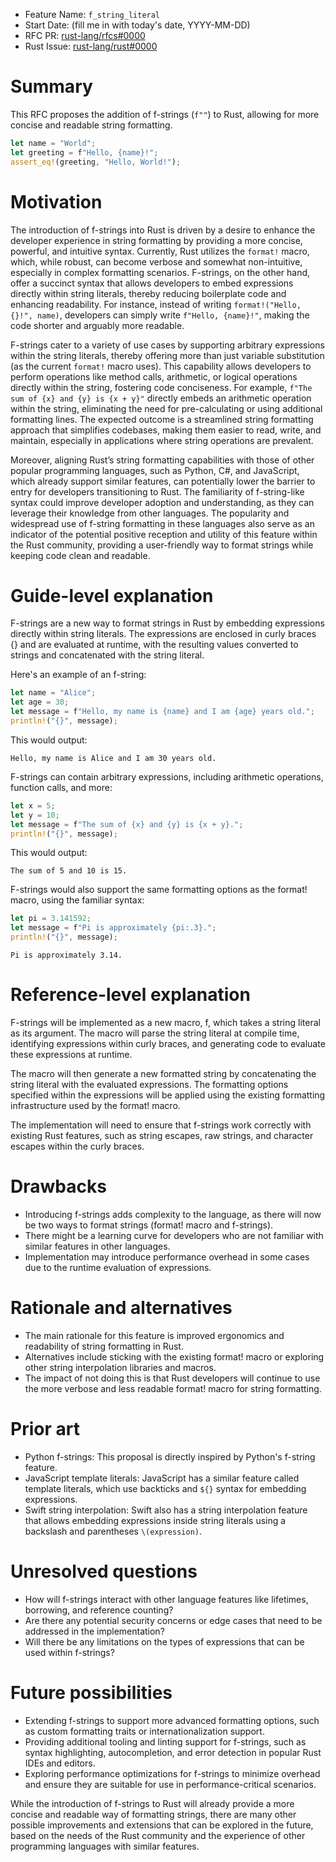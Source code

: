- Feature Name: `f_string_literal`
- Start Date: (fill me in with today's date, YYYY-MM-DD)
- RFC PR: [rust-lang/rfcs#0000](https://github.com/rust-lang/rfcs/pull/0000)
- Rust Issue: [rust-lang/rust#0000](https://github.com/rust-lang/rust/issues/0000)

# Summary
[summary]: #summary
<!-- One paragraph explanation of the feature. -->

This RFC proposes the addition of f-strings (`f""`) to Rust, allowing for more concise and readable string formatting.

```rust
let name = "World";
let greeting = f"Hello, {name}!";
assert_eq!(greeting, "Hello, World!");
```

# Motivation
[motivation]: #motivation
<!-- Why are we doing this? What use cases does it support? What is the expected outcome? -->

<!-- The benefits are:
- It is shorter than `format!` (though admittedly this does evapourate when you are using `println!`, `panic!`, etc. anyway)
- It is more powerful than `format!` - it can take arbitrary expressions, allowing more conciseness
- The arguments are more local than `format!` - i.e. they are exactly where they are in the final string, rather than at the end - which can cause some confusion when you remove an argument or add one, and forget to update the string, or vice versa.
- It can be more easily converted to/from a regular string - just add a `f` prefix, whereas you have to write `format!(`, and add a closing parenthesis.
- It is more like other languages - improving ease of developer adoption and understanding
    - Also, the popularity of these other language changes should indicate the popularity of this feature in general. -->

The introduction of f-strings into Rust is driven by a desire to enhance the developer experience in string formatting by providing a more concise, powerful, and intuitive syntax. Currently, Rust utilizes the `format!` macro, which, while robust, can become verbose and somewhat non-intuitive, especially in complex formatting scenarios. F-strings, on the other hand, offer a succinct syntax that allows developers to embed expressions directly within string literals, thereby reducing boilerplate code and enhancing readability. For instance, instead of writing `format!("Hello, {}!", name)`, developers can simply write `f"Hello, {name}!"`, making the code shorter and arguably more readable.

F-strings cater to a variety of use cases by supporting arbitrary expressions within the string literals, thereby offering more than just variable substitution (as the current `format!` macro uses). This capability allows developers to perform operations like method calls, arithmetic, or logical operations directly within the string, fostering code conciseness. For example, `f"The sum of {x} and {y} is {x + y}"` directly embeds an arithmetic operation within the string, eliminating the need for pre-calculating or using additional formatting lines. The expected outcome is a streamlined string formatting approach that simplifies codebases, making them easier to read, write, and maintain, especially in applications where string operations are prevalent.

Moreover, aligning Rust’s string formatting capabilities with those of other popular programming languages, such as Python, C#, and JavaScript, which already support similar features, can potentially lower the barrier to entry for developers transitioning to Rust. The familiarity of f-string-like syntax could improve developer adoption and understanding, as they can leverage their knowledge from other languages. The popularity and widespread use of f-string formatting in these languages also serve as an indicator of the potential positive reception and utility of this feature within the Rust community, providing a user-friendly way to format strings while keeping code clean and readable.


# Guide-level explanation
[guide-level-explanation]: #guide-level-explanation
<!-- Explain the proposal as if it was already included in the language and you were teaching it to another Rust programmer. That generally means:

- Introducing new named concepts.
- Explaining the feature largely in terms of examples.
- Explaining how Rust programmers should *think* about the feature, and how it should impact the way they use Rust. It should explain the impact as concretely as possible.
- If applicable, provide sample error messages, deprecation warnings, or migration guidance.
- If applicable, describe the differences between teaching this to existing Rust programmers and new Rust programmers.
- Discuss how this impacts the ability to read, understand, and maintain Rust code. Code is read and modified far more often than written; will the proposed feature make code easier to maintain?

For implementation-oriented RFCs (e.g. for compiler internals), this section should focus on how compiler contributors should think about the change, and give examples of its concrete impact. For policy RFCs, this section should provide an example-driven introduction to the policy, and explain its impact in concrete terms. -->

F-strings are a new way to format strings in Rust by embedding expressions directly within string literals. The expressions are enclosed in curly braces {} and are evaluated at runtime, with the resulting values converted to strings and concatenated with the string literal.

Here's an example of an f-string:

```rust
let name = "Alice";
let age = 30;
let message = f"Hello, my name is {name} and I am {age} years old.";
println!("{}", message);
```

This would output:

```
Hello, my name is Alice and I am 30 years old.
```

F-strings can contain arbitrary expressions, including arithmetic operations, function calls, and more:

```rust
let x = 5;
let y = 10;
let message = f"The sum of {x} and {y} is {x + y}.";
println!("{}", message);
```

This would output:

```
The sum of 5 and 10 is 15.
```

F-strings would also support the same formatting options as the format! macro, using the familiar syntax:

```rust
let pi = 3.141592;
let message = f"Pi is approximately {pi:.3}.";
println!("{}", message);
```

```
Pi is approximately 3.14.
```

# Reference-level explanation
[reference-level-explanation]: #reference-level-explanation
<!-- This is the technical portion of the RFC. Explain the design in sufficient detail that:

- Its interaction with other features is clear.
- It is reasonably clear how the feature would be implemented.
- Corner cases are dissected by example.

The section should return to the examples given in the previous section, and explain more fully how the detailed proposal makes those examples work. -->

F-strings will be implemented as a new macro, f, which takes a string literal as its argument. The macro will parse the string literal at compile time, identifying expressions within curly braces, and generating code to evaluate these expressions at runtime.

The macro will then generate a new formatted string by concatenating the string literal with the evaluated expressions. The formatting options specified within the expressions will be applied using the existing formatting infrastructure used by the format! macro.

The implementation will need to ensure that f-strings work correctly with existing Rust features, such as string escapes, raw strings, and character escapes within the curly braces.

# Drawbacks
[drawbacks]: #drawbacks
<!-- Why should we *not* do this? -->

- Introducing f-strings adds complexity to the language, as there will now be two ways to format strings (format! macro and f-strings).
- There might be a learning curve for developers who are not familiar with similar features in other languages.
- Implementation may introduce performance overhead in some cases due to the runtime evaluation of expressions.

# Rationale and alternatives
[rationale-and-alternatives]: #rationale-and-alternatives
<!-- - Why is this design the best in the space of possible designs?
- What other designs have been considered and what is the rationale for not choosing them?
- What is the impact of not doing this?
- If this is a language proposal, could this be done in a library or macro instead? Does the proposed change make Rust code easier or harder to read, understand, and maintain? -->

- The main rationale for this feature is improved ergonomics and readability of string formatting in Rust.
- Alternatives include sticking with the existing format! macro or exploring other string interpolation libraries and macros.
- The impact of not doing this is that Rust developers will continue to use the more verbose and less readable format! macro for string formatting.

# Prior art
[prior-art]: #prior-art
<!-- Discuss prior art, both the good and the bad, in relation to this proposal.
A few examples of what this can include are:

- For language, library, cargo, tools, and compiler proposals: Does this feature exist in other programming languages and what experience have their community had?
- For community proposals: Is this done by some other community and what were their experiences with it?
- For other teams: What lessons can we learn from what other communities have done here?
- Papers: Are there any published papers or great posts that discuss this? If you have some relevant papers to refer to, this can serve as a more detailed theoretical background.

This section is intended to encourage you as an author to think about the lessons from other languages, provide readers of your RFC with a fuller picture.
If there is no prior art, that is fine - your ideas are interesting to us whether they are brand new or if it is an adaptation from other languages.

Note that while precedent set by other languages is some motivation, it does not on its own motivate an RFC.
Please also take into consideration that rust sometimes intentionally diverges from common language features. -->

- Python f-strings: This proposal is directly inspired by Python's f-string feature.
- JavaScript template literals: JavaScript has a similar feature called template literals, which use backticks and `${}` syntax for embedding expressions.
- Swift string interpolation: Swift also has a string interpolation feature that allows embedding expressions inside string literals using a backslash and parentheses `\(expression)`.

# Unresolved questions
[unresolved-questions]: #unresolved-questions
<!-- - What parts of the design do you expect to resolve through the RFC process before this gets merged?
- What parts of the design do you expect to resolve through the implementation of this feature before stabilization?
- What related issues do you consider out of scope for this RFC that could be addressed in the future independently of the solution that comes out of this RFC? -->

- How will f-strings interact with other language features like lifetimes, borrowing, and reference counting?
- Are there any potential security concerns or edge cases that need to be addressed in the implementation?
- Will there be any limitations on the types of expressions that can be used within f-strings?

# Future possibilities
[future-possibilities]: #future-possibilities

<!-- Think about what the natural extension and evolution of your proposal would
be and how it would affect the language and project as a whole in a holistic
way. Try to use this section as a tool to more fully consider all possible
interactions with the project and language in your proposal.
Also consider how this all fits into the roadmap for the project
and of the relevant sub-team.

This is also a good place to "dump ideas", if they are out of scope for the
RFC you are writing but otherwise related.

If you have tried and cannot think of any future possibilities,
you may simply state that you cannot think of anything.

Note that having something written down in the future-possibilities section
is not a reason to accept the current or a future RFC; such notes should be
in the section on motivation or rationale in this or subsequent RFCs.
The section merely provides additional information. -->

- Extending f-strings to support more advanced formatting options, such as custom formatting traits or internationalization support.
- Providing additional tooling and linting support for f-strings, such as syntax highlighting, autocompletion, and error detection in popular Rust IDEs and editors.
- Exploring performance optimizations for f-strings to minimize overhead and ensure they are suitable for use in performance-critical scenarios.

While the introduction of f-strings to Rust will already provide a more concise and readable way of formatting strings, there are many other possible improvements and extensions that can be explored in the future, based on the needs of the Rust community and the experience of other programming languages with similar features.
